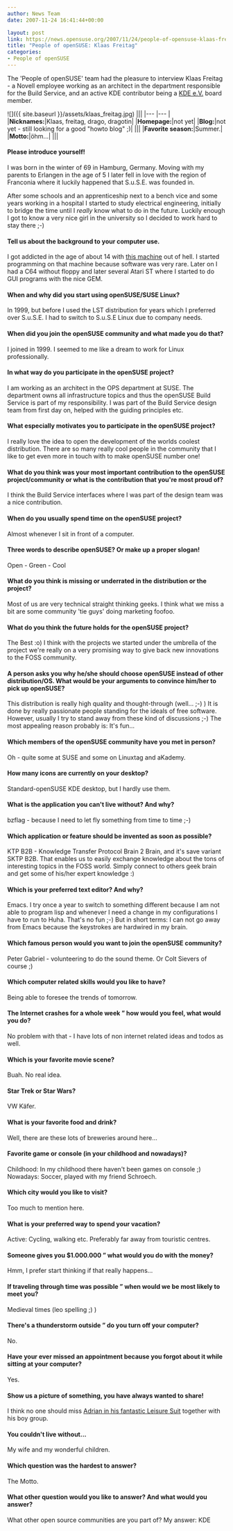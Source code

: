 ```yaml
---
author: News Team
date: 2007-11-24 16:41:44+00:00

layout: post
link: https://news.opensuse.org/2007/11/24/people-of-opensuse-klaas-freitag/
title: "People of openSUSE: Klaas Freitag"
categories:
- People of openSUSE
---
```

The 'People of openSUSE' team had the pleasure to interview Klaas Freitag - a Novell employee working as an architect in the department responsible for the Build Service, and an active KDE contributor being a [KDE e.V.](http://ev.kde.org/) board member.

<!-- more -->


![]({{ site.baseurl }}/assets/klaas_freitag.jpg)
|||
|--- |--- |
|**Nicknames:**|Klaas, freitag, drago, dragotin|
|**Homepage:**|not yet|
|**Blog:**|not yet - still looking for a good "howto blog" ;)|
|||
|**Favorite season:**|Summer.|
|**Motto:**|öhm...|
|||




#### Please introduce yourself!


I was born in the winter of 69 in Hamburg, Germany. Moving with my parents to Erlangen in the age of 5 I later fell in love with the region of Franconia where it luckily happened that S.u.S.E. was founded in.

After some schools and an apprenticeship next to a bench vice and some years working in a hospital I started to study electrical engineering, initially to bridge the time until I *really* know what to do in the future. Luckily enough I got to know a very nice girl in the university so I decided to work hard to stay there ;-)






#### Tell us about the background to your computer use.


I got addicted in the age of about 14 with [this machine](http://www.old-computers.com/museum/computer.asp?st=1&c=979) out of hell. I started programming on that machine because software was very rare. Later on I had a C64 without floppy and later several Atari ST where I started to do GUI programs with the nice GEM.






#### When and why did you start using openSUSE/SUSE Linux?


In 1999, but before I used the LST distribution for years which I preferred over S.u.S.E. I had to switch to S.u.S.E Linux due to company needs.






#### When did you join the openSUSE community and what made you do that?


I joined in 1999. I seemed to me like a dream to work for Linux professionally.






#### In what way do you participate in the openSUSE project?


I am working as an architect in the OPS department at SUSE. The department owns all infrastructure topics and thus the openSUSE Build Service is part of my responsibility. I was part of the Build Service design team from first day on, helped with the guiding principles etc.






#### What especially motivates you to participate in the openSUSE project?


I really love the idea to open the development of the worlds coolest distribution. There are so many really cool people in the community that I like to get even more in touch with to make openSUSE number one!






#### What do you think was your most important contribution to the openSUSE project/community or what is the contribution that you're most proud of?


I think the Build Service interfaces where I was part of the design team was a nice contribution.






#### When do you usually spend time on the openSUSE project?


Almost whenever I sit in front of a computer.






#### Three words to describe openSUSE? Or make up a proper slogan!


Open - Green - Cool






#### What do you think is missing or underrated in the distribution or the project?


Most of us are very technical straight thinking geeks. I think what we miss a bit are some community 'tie guys' doing marketing foofoo.






#### What do you think the future holds for the openSUSE project?


The Best :o) I think with the projects we started under the umbrella of the project we're really on a very promising way to give back new innovations to the FOSS community.






#### A person asks you why he/she should choose openSUSE instead of other distribution/OS. What would be your arguments to convince him/her to pick up openSUSE?


This distribution is really high quality and thought-through (well... ;-) ) It is done by really passionate people standing for the ideals of free software. However, usually I try to stand away from these kind of discussions ;-) The most appealing reason probably is: It's fun...






#### Which members of the openSUSE community have you met in person?


Oh - quite some at SUSE and some on Linuxtag and aKademy.






#### How many icons are currently on your desktop?


Standard-openSUSE KDE desktop, but I hardly use them.






#### What is the application you can't live without? And why?


bzflag - because I need to let fly something from time to time ;-)






#### Which application or feature should be invented as soon as possible?


KTP B2B - Knowledge Transfer Protocol Brain 2 Brain, and it's save variant SKTP B2B. That enables us to easily exchange knowledge about the tons of interesting topics in the FOSS world. Simply connect to others geek brain and get some of his/her expert knowledge :)






#### Which is your preferred text editor? And why?


Emacs. I try once a year to switch to something different because I am not able to program lisp and whenever I need a change in my configurations I have to run to Huha. That's no fun ;-) But in short terms: I can not go away from Emacs because the keystrokes are hardwired in my brain.






#### Which famous person would you want to join the openSUSE community?


Peter Gabriel - volunteering to do the sound theme. Or Colt Sievers of course ;)






#### Which computer related skills would you like to have?


Being able to foresee the trends of tomorrow.






#### The Internet crashes for a whole week ” how would you feel, what would you do?


No problem with that - I have lots of non internet related ideas and todos as well.






#### Which is your favorite movie scene?


Buah. No real idea.






#### Star Trek or Star Wars?


VW Käfer.






#### What is your favorite food and drink?


Well, there are these lots of breweries around here...






#### Favorite game or console (in your childhood and nowadays)?


Childhood: In my childhood there haven't been games on console ;)
Nowadays: Soccer, played with my friend Schroech.






#### Which city would you like to visit?


Too much to mention here.






#### What is your preferred way to spend your vacation?


Active: Cycling, walking etc. Preferably far away from touristic centres.






#### Someone gives you $1.000.000 ” what would you do with the money?


Hmm, I prefer start thinking if that really happens...






#### If traveling through time was possible ” when would we be most likely to meet you?


Medieval times (leo spelling ;) )






#### There's a thunderstorm outside ” do you turn off your computer?


No.






#### Have your ever missed an appointment because you forgot about it while sitting at your computer?


Yes.






#### Show us a picture of something, you have always wanted to share!


I think no one should miss [Adrian in his fantastic Leisure Suit](http://www.freisturz.de/leisuresuit.jpg) together with his boy group.






#### You couldn't live without...


My wife and my wonderful children.






#### Which question was the hardest to answer?


The Motto.






#### What other question would you like to answer? And what would you answer?


What other open source communities are you part of?
My answer: KDE

